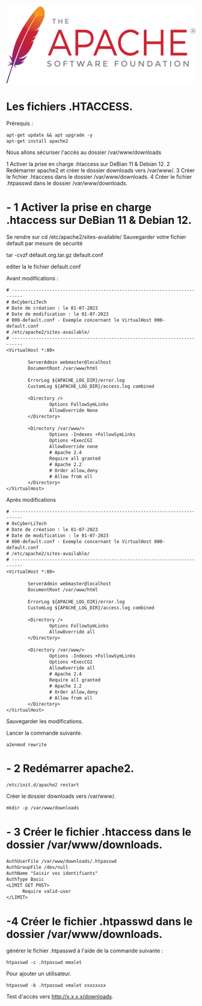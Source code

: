 <a name="Exemple_htaccess.md"></a>
![Apache_logo](./images/Apache_logo.png)

# Les fichiers .HTACCESS.

Prérequis :
```
apt-get update && apt upgrade -y
apt-get install apache2
```
Nous allons sécuriser l'accès au dossier /var/www/downloads

1 Activer la prise en charge .htaccess sur DeBian 11 & Debian 12.
2 Redémarrer apache2 et créer le dossier downloads vers /var/www/.
3 Créer le fichier .htaccess dans le dossier /var/www/downloads.
4 Créer le fichier .htpasswd dans le dossier /var/www/downloads.

# - 1 Activer la prise en charge .htaccess sur DeBian 11 & Debian 12.

Se rendre sur cd /etc/apache2/sites-available/
Sauvegarder votre fichier default par mesure de sécurité

tar -cvzf défault.org.tar.gz default.conf

editer la le fichier default.conf

Avant modifications :

```
# --------------------------------------------------------------------------
# 0xCyberLiTech
# Date de création : le 01-07-2023
# Date de modification : le 01-07-2023
# 000-default.conf - Exemple concernant le VirtualHost 000-default.conf
# /etc/apache2/sites-available/
# --------------------------------------------------------------------------
<VirtualHost *:80>

        ServerAdmin webmaster@localhost
        DocumentRoot /var/www/html

        ErrorLog ${APACHE_LOG_DIR}/error.log
        CustomLog ${APACHE_LOG_DIR}/access.log combined

        <Directory />
                Options FollowSymLinks
                AllowOverride None
        </Directory>

        <Directory /var/www/>
                Options -Indexes +FollowSymLinks
                Options +ExecCGI
                AllowOverride none
                # Apache 2.4
                Require all granted
                # Apache 2.2
                # Order allow,deny
                # Allow from all
        </Directory>
</VirtualHost>
```
Après modifications

```
# --------------------------------------------------------------------------
# 0xCyberLiTech
# Date de création : le 01-07-2023
# Date de modification : le 01-07-2023
# 000-default.conf - Exemple concernant le VirtualHost 000-default.conf
# /etc/apache2/sites-available/
# --------------------------------------------------------------------------
<VirtualHost *:80>

        ServerAdmin webmaster@localhost
        DocumentRoot /var/www/html

        ErrorLog ${APACHE_LOG_DIR}/error.log
        CustomLog ${APACHE_LOG_DIR}/access.log combined

        <Directory />
                Options FollowSymLinks
                AllowOverride all
        </Directory>

        <Directory /var/www/>
                Options -Indexes +FollowSymLinks
                Options +ExecCGI
                AllowOverride all
                # Apache 2.4
                Require all granted
                # Apache 2.2
                # Order allow,deny
                # Allow from all
        </Directory>
</VirtualHost>
```
Sauvegarder les modifications.

Lancer la commande suivante.
```
a2enmod rewrite
```
# - 2 Redémarrer apache2.
```
/etc/init.d/apache2 restart
```
Créer le dossier downloads vers /var/www/.
```
mkdir -p /var/www/downloads
```
# - 3 Créer le fichier .htaccess dans le dossier /var/www/downloads.

```
AuthUserFile /var/www/downloads/.htpasswd
AuthGroupFile /dev/null
AuthName "Saisir vos identifiants"
AuthType Basic
<LIMIT GET POST>
      Require valid-user
</LIMIT>
```
# -4 Créer le fichier .htpasswd dans le dossier /var/www/downloads.

générer le fichier .htpasswd à l'aide de la commande suivante :
```
htpasswd -c .htpasswd mmalet
```
Pour ajouter un utilisateur.
```
htpasswd -b .htpasswd vmalet xxxxxxxx
```
Test d'accès vers http://x.x.x.x/downloads.

